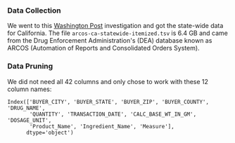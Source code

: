 ### Data Collection

We went to this [Washington Post](https://www.washingtonpost.com/graphics/2019/investigations/dea-pain-pill-database/#download-resources) investigation and got the state-wide data for California. The file `arcos-ca-statewide-itemized.tsv` is 6.4 GB and came from the Drug Enforcement Administration's (DEA) database known as ARCOS (Automation of Reports and Consolidated Orders System).

### Data Pruning

We did not need all 42 columns and only chose to work with these 12 column names:
```
Index(['BUYER_CITY', 'BUYER_STATE', 'BUYER_ZIP', 'BUYER_COUNTY', 'DRUG_NAME',
       'QUANTITY', 'TRANSACTION_DATE', 'CALC_BASE_WT_IN_GM', 'DOSAGE_UNIT',
       'Product_Name', 'Ingredient_Name', 'Measure'],
      dtype='object')
```
